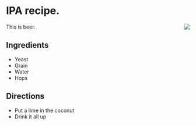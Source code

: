 # IPA recipe.
<div style="float: right">
	<img src="img/ipa.png"/>
</div>

This is beer.

## Ingredients
* Yeast
* Grain
* Water
* Hops

## Directions
* Put a lime in the coconut
* Drink it all up


